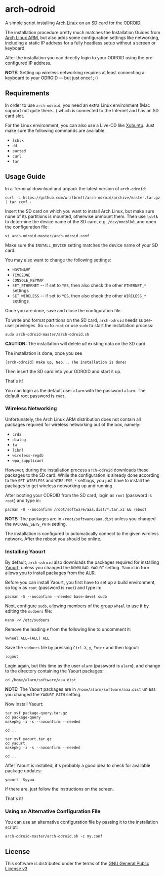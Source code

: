 # arch-odroid
A simple script installing [Arch Linux](https://www.archlinux.org/) on an SD
card for the
[ODROID](http://www.hardkernel.com/main/main.php).

The installation procedure pretty much matches the Installation Guides from
[Arch Linux ARM](http://archlinuxarm.org/),
but also adds some configuration settings like networking, including a static IP
address for a fully headless setup without a screen or keyboard.

After the installation you can directly login to your
ODROID
using the pre-configured IP address.

**NOTE:** Setting up wireless networking requires at least connecting a keyboard
to your
ODROID
-- but just once! ;-)

## Requirements

In order to use
`arch-odroid`,
you need an extra Linux environment (Mac support not quite there...) which is
connected to the Internet and has an SD card slot.

For the Linux environment, you can also use a Live-CD like
[Xubuntu](http://xubuntu.org/). Just make sure the following commands are
available:

* `lsblk`
* `dd`
* `parted`
* `curl`
* `tar`

## Usage Guide

In a Terminal download and unpack the latest version of
`arch-odroid`:

```
curl -L https://github.com/wrzlbrmft/arch-odroid/archive/master.tar.gz | tar zxvf -
```

Insert the SD card on which you want to install Arch Linux, but make sure none
of its partitions is mounted, otherwise unmount them. Then use `lsblk` to
determine the device name of the SD card, e.g. `/dev/mmcblk0`, and open the
configuration file:

```
vi arch-odroid-master/arch-odroid.conf
```

Make sure the `INSTALL_DEVICE` setting matches the device name of your SD card.

You may also want to change the following settings:

* `HOSTNAME`
* `TIMEZONE`
* `CONSOLE_KEYMAP`
* `SET_ETHERNET` -- if set to `YES`, then also check the other `ETHERNET_*` settings
* `SET_WIRELESS` -- if set to `YES`, then also check the other `WIRELESS_*` settings

Once you are done, save and close the configuration file.

To write and format partitions on the SD card,
`arch-odroid`
needs super-user privileges. So `su` to `root` or use `sudo` to start the
installation process:

```
sudo arch-odroid-master/arch-odroid.sh
```

**CAUTION:** The installation will delete *all* existing data on the SD card.

The installation is done, once you see

```
[arch-odroid] Wake up, Neo... The installation is done!
```

Then insert the SD card into your
ODROID
and start it up.

That's it!

You can login as the default user `alarm` with the password `alarm`.
The default root password is `root`.

### Wireless Networking

Unfortunately, the Arch Linux ARM distribution does not contain all packages
required for wireless networking out of the box, namely:

* `crda`
* `dialog`
* `iw`
* `libnl`
* `wireless-regdb`
* `wpa_supplicant`

However, during the installation process
`arch-odroid`
downloads these packages to the SD card. While the configuration is already done
according to the `SET_WIRELESS` and `WIRELESS_*` settings, you just have to
install the packages to get wireless networking up and running.

After booting your
ODROID
from the SD card, login as `root` (password is `root`) and type in:

```
pacman -U --noconfirm /root/software/aaa.dist/*.tar.xz && reboot
```

**NOTE:** The packages are in `/root/software/aaa.dist` unless you changed the
`PACKAGE_SETS_PATH` setting.

The installation is configured to automatically connect to the given wireless
network. After the reboot you should be online.

### Installing Yaourt

By default,
`arch-odroid`
also downloads the packages required for installing
[Yaourt](https://github.com/archlinuxfr/yaourt), unless you changed the
`DOWNLOAD_YAOURT` setting. Yaourt in turn allows you to install packages from
the [AUR](https://aur.archlinux.org/).

Before you can install Yaourt, you first have to set up a build environment, so
login as `root` (password is `root`) and type in:

```
pacman -S --noconfirm --needed base-devel sudo
```

Next, configure `sudo`, allowing members of the group `wheel` to use it by
editing the `sudoers` file:

```
nano -w /etc/sudoers
```

Remove the leading `#` from the following line to uncomment it:

```
%wheel ALL=(ALL) ALL
```

Save the `sudoers` file by pressing `Ctrl-X`, `y`, `Enter` and then logout:

```
logout
```

Login again, but this time as the user `alarm` (password is `alarm`), and change
to the directory containing the Yaourt packages:

```
cd /home/alarm/software/aaa.dist
```

**NOTE:** The Yaourt packages are in `/home/alarm/software/aaa.dist` unless you
changed the `YAOURT_PATH` setting.

Now install Yaourt:

```
tar xvf package-query.tar.gz
cd package-query
makepkg -i -s --noconfirm --needed

cd ..

tar xvf yaourt.tar.gz
cd yaourt
makepkg -i -s --noconfirm --needed

cd ..
```

After Yaourt is installed, it's probably a good idea to check for available
package updates:

```
yaourt -Syyua
```

If there are, just follow the instructions on the screen.

That's it!

### Using an Alternative Configuration File

You can use an alternative configuration file by passing it to the installation
script:

```
arch-odroid-master/arch-odroid.sh -c my.conf
```

## License

This software is distributed under the terms of the
[GNU General Public License v3](https://www.gnu.org/licenses/gpl-3.0.en.html).

